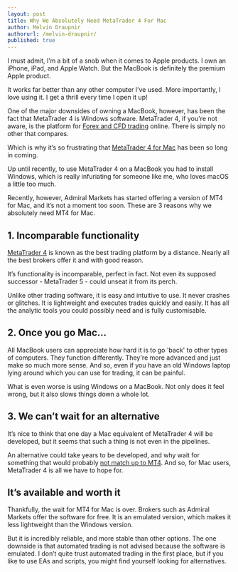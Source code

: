 ```yaml
---
layout: post
title: Why We Absolutely Need MetaTrader 4 For Mac
author: Melvin Draupnir
authorurl: /melvin-draupnir/
published: true
---
```


<p>I must admit, I’m a bit of a snob when it comes to Apple products. I own an iPhone, iPad, and Apple Watch. But the MacBook is definitely the premium Apple product.
<p>It works far better than any other computer I’ve used. More importantly, I love using it. I get a thrill every time I open it up!
<p>One of the major downsides of owning a MacBook, however, has been the fact that MetaTrader 4 is Windows software. MetaTrader 4, if you're not aware, is the platform for <a href="http://www.admiralmarkets.com/">Forex and CFD trading</a> online. There is simply no other that compares.
<p>Which is why it’s so frustrating that <a href="http://www.admiralmarkets.com/trading-platforms/metatrader-4/for-mac">MetaTrader 4 for Mac</a> has been so long in coming.
<p>Up until recently, to use MetaTrader 4 on a MacBook you had to install Windows, which is really infuriating for someone like me, who loves macOS a little too much.
<p>Recently, however, Admiral Markets has started offering a version of MT4 for Mac, and it’s not a moment too soon. These are 3 reasons why we absolutely need MT4 for Mac.
<p><h2>1. Incomparable functionality</h2>
<p><a href="https://en.wikipedia.org/wiki/MetaTrader_4">MetaTrader 4</a> is known as the best trading platform by a distance. Nearly all the best brokers offer it and with good reason.
<p>It’s functionality is incomparable, perfect in fact. Not even its supposed successor - MetaTrader 5 - could unseat it from its perch.
<p>Unlike other trading software, it is easy and intuitive to use. It never crashes or glitches. It is lightweight and executes trades quickly and easily. It has all the analytic tools you could possibly need and is fully customisable.
<p><h2>2. Once you go Mac... </h2>
<p>All MacBook users can appreciate how hard it is to go 'back' to other types of computers. They function differently. They're more advanced and just make so much more sense. And so, even if you have an old Windows laptop lying around which you can use for trading, it can be painful.
<p>What is even worse is using Windows on a MacBook. Not only does it feel wrong, but it also slows things down a whole lot.
<p><h2>3. We can’t wait for an alternative</h2>
<p>It’s nice to think that one day a Mac equivalent of MetaTrader 4 will be developed, but it seems that such a thing is not even in the pipelines.
<p>An alternative could take years to be developed, and why wait for something that would probably <a href="http://www.investopedia.com/university/meta-trader-guide-intro/">not match up to MT4</a>. And so, for Mac users, MetaTrader 4 is all we have to hope for.
<p><h2>It’s available and worth it</h2>
<p>Thankfully, the wait for MT4 for Mac is over. Brokers such as Admiral Markets offer the software for free. It is an emulated version, which makes it less lightweight than the Windows version.
<p>But it is incredibly reliable, and more stable than other options. The one downside is that automated trading is not advised because the software is emulated. I don’t quite trust automated trading in the first place, but if you like to use EAs and scripts, you might find yourself looking for alternatives.